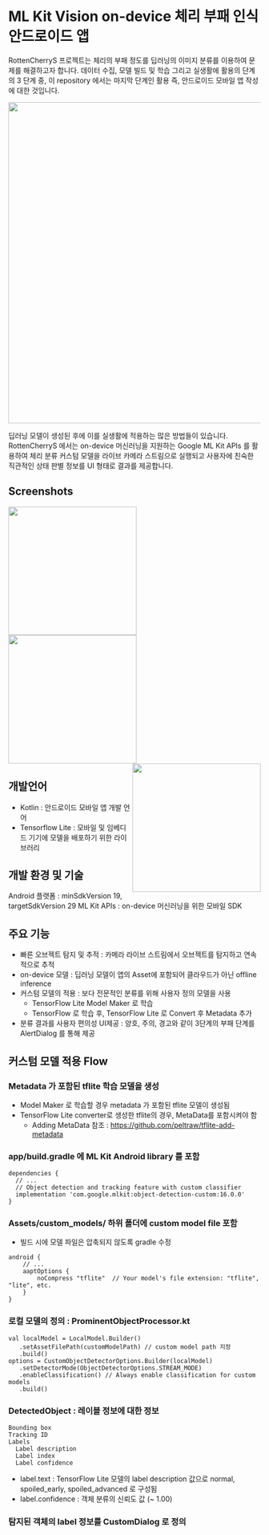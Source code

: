 # ML Kit Vision on-device 체리 부패 인식 안드로이드 앱 

RottenCherryS 프로젝트는 체리의 부패 정도를 딥러닝의 이미지 분류를 이용하여 문제를 해결하고자 합니다. 데이터 수집, 모델 빌드 및 학습 그리고 실생활에 활용의 단계의 3 단계 중, 이 repository 에서는 마지막 단계인 활용 즉, 안드로이드 모바일 앱 작성에 대한 것입니다.


<img src="https://github.com/peltraw/RottenFruitsCamera/blob/master/images/RottenCherryS_Architecture.png" align="center" width="640" >

딥러닝 모델이 생성된 후에 이를 실생활에 적용하는 많은 방법들이 있습니다. RottenCherryS 에서는  on-device 머신러닝을 지원하는 Google ML Kit APIs 를 활용하여 체리 분류 커스텀 모델을 라이브 카메라 스트림으로 실행되고 사용자에 친숙한 직관적인 상태 판별 정보를 UI 형태로 결과를 제공합니다.

## Screenshots
<div> 
  <img src="https://github.com/peltraw/RottenFruitsCamera/blob/master/images/RottenCherryS_step2.png" align="left" width="256">
  
  <img src="https://github.com/peltraw/RottenFruitsCamera/blob/master/images/RottenCherryS_step3.png" align="center" width="256">
  
  <img src="https://github.com/peltraw/RottenFruitsCamera/blob/master/images/RottenCherryS_AppGuide.gif" align="right" width="256">
</div>
  
## 개발언어
- Kotlin : 안드로이드 모바일 앱 개발 언어
- Tensorflow Lite : 모바일 및 임베디드 기기에 모델을 배포하기 위한 라이브러리

## 개발 환경 및 기술 
Android 플랫폼 : minSdkVersion 19, targetSdkVersion 29 
ML Kit APIs : on-device 머신러닝을 위한 모바일 SDK

## 주요 기능
- 빠른 오브젝트 탐지 및 추적 : 카메라 라이브 스트림에서 오브젝트를 탐지하고 연속적으로 추적
- on-device 모델 : 딥러닝 모델이 앱의 Asset에 포함되어 클라우드가 아닌 offline inference 
- 커스텀 모델의 적용 : 보다 전문적인 분류를 위해 사용자 정의 모델을 사용
  - TensorFlow Lite Model Maker 로 학습
  - TensorFlow 로 학습 후, TensorFlow Lite 로 Convert 후 Metadata 추가
- 분류 결과를 사용자 편의성 UI제공 : 양호, 주의, 경고와 같이 3단계의 부패 단계를 AlertDialog 를 통해 제공

## 커스텀 모델 적용 Flow
### Metadata 가 포함된 tflite 학습 모델을 생성
  - Model Maker 로 학습할 경우 metadata 가 포함된 tflite 모델이 생성됨
  - TensorFlow Lite converter로 생성한 tflite의 경우, MetaData를 포함시켜야 함 
    - Adding MetaData 참조 :   https://github.com/peltraw/tflite-add-metadata

### app/build.gradle 에 ML Kit Android library 를 포함 
```
dependencies {
  // ...
  // Object detection and tracking feature with custom classifier
  implementation 'com.google.mlkit:object-detection-custom:16.0.0'
}
```

### Assets/custom_models/ 하위 폴더에 custom model file 포함
 - 빌드 시에 모델 파일은 압축되지 않도록 gradle 수정
```
android {
    // ...
    aaptOptions {
        noCompress "tflite"  // Your model's file extension: "tflite", "lite", etc.
    }
}
```
### 로컬 모델의 정의 : ProminentObjectProcessor.kt
```
val localModel = LocalModel.Builder()
   .setAssetFilePath(customModelPath) // custom model path 지정
   .build()
options = CustomObjectDetectorOptions.Builder(localModel)
   .setDetectorMode(ObjectDetectorOptions.STREAM_MODE)
   .enableClassification() // Always enable classification for custom models
   .build()
```

### DetectedObject : 레이블 정보에 대한 정보
```
Bounding box
Tracking ID
Labels
  Label description
  Label index
  Label confidence
```
- label.text : TensorFlow Lite 모델의 label description 값으로 normal, spoiled_early, spoiled_advanced 로 구성됨
- label.confidence : 객체 분류의 신뢰도 값 (~ 1.00)

### 탐지된 객체의 label 정보를 CustomDialog 로 정의

